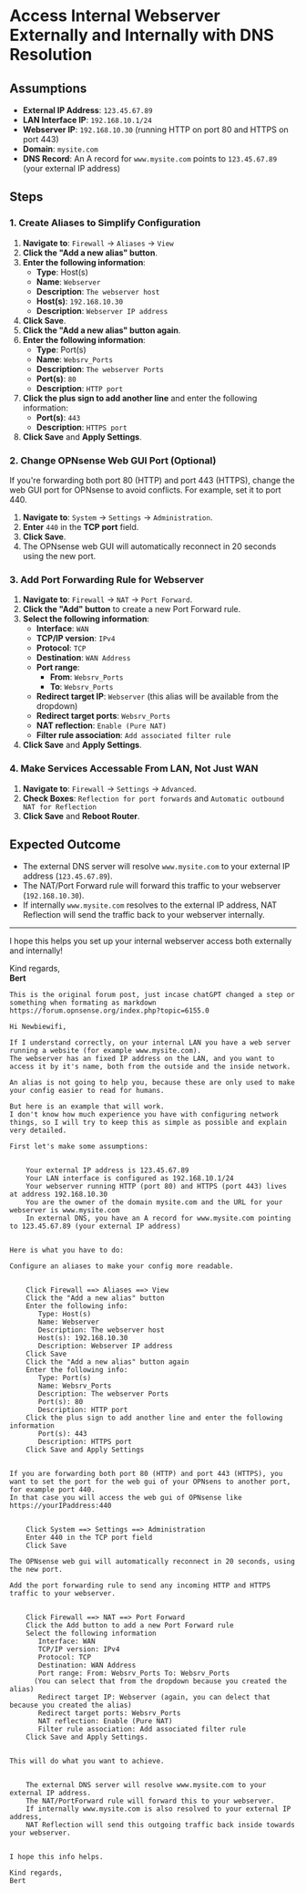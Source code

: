 # Access Internal Webserver Externally and Internally with DNS Resolution

## Assumptions

- **External IP Address**: `123.45.67.89`
- **LAN Interface IP**: `192.168.10.1/24`
- **Webserver IP**: `192.168.10.30` (running HTTP on port 80 and HTTPS on port 443)
- **Domain**: `mysite.com`
- **DNS Record**: An A record for `www.mysite.com` points to `123.45.67.89` (your external IP address)

## Steps

### 1. Create Aliases to Simplify Configuration

1. **Navigate to**: `Firewall` -> `Aliases` -> `View`
2. **Click the "Add a new alias" button**.
3. **Enter the following information**:
    - **Type**: Host(s)
    - **Name**: `Webserver`
    - **Description**: `The webserver host`
    - **Host(s)**: `192.168.10.30`
    - **Description**: `Webserver IP address`
4. **Click Save**.
5. **Click the "Add a new alias" button again**.
6. **Enter the following information**:
    - **Type**: Port(s)
    - **Name**: `Websrv_Ports`
    - **Description**: `The webserver Ports`
    - **Port(s)**: `80`
    - **Description**: `HTTP port`
7. **Click the plus sign to add another line** and enter the following information:
    - **Port(s)**: `443`
    - **Description**: `HTTPS port`
8. **Click Save** and **Apply Settings**.

### 2. Change OPNsense Web GUI Port (Optional)

If you're forwarding both port 80 (HTTP) and port 443 (HTTPS), change the web GUI port for OPNsense to avoid conflicts. For example, set it to port 440.

1. **Navigate to**: `System` -> `Settings` -> `Administration`.
2. **Enter** `440` in the **TCP port** field.
3. **Click Save**.
4. The OPNsense web GUI will automatically reconnect in 20 seconds using the new port.

### 3. Add Port Forwarding Rule for Webserver

1. **Navigate to**: `Firewall` -> `NAT` -> `Port Forward`.
2. **Click the "Add" button** to create a new Port Forward rule.
3. **Select the following information**:
    - **Interface**: `WAN`
    - **TCP/IP version**: `IPv4`
    - **Protocol**: `TCP`
    - **Destination**: `WAN Address`
    - **Port range**:
        - **From**: `Websrv_Ports`
        - **To**: `Websrv_Ports`
    - **Redirect target IP**: `Webserver` (this alias will be available from the dropdown)
    - **Redirect target ports**: `Websrv_Ports`
    - **NAT reflection**: `Enable (Pure NAT)`
    - **Filter rule association**: `Add associated filter rule`
4. **Click Save** and **Apply Settings**.

### 4. Make Services Accessable From LAN, Not Just WAN
1. **Navigate to**: `Firewall` -> `Settings` -> `Advanced`.
2. **Check Boxes**: `Reflection for port forwards` and `Automatic outbound NAT for Reflection`
3. **Click Save** and **Reboot Router**.

## Expected Outcome

- The external DNS server will resolve `www.mysite.com` to your external IP address (`123.45.67.89`).
- The NAT/Port Forward rule will forward this traffic to your webserver (`192.168.10.30`).
- If internally `www.mysite.com` resolves to the external IP address, NAT Reflection will send the traffic back to your webserver internally.

---

I hope this helps you set up your internal webserver access both externally and internally! 

Kind regards,  
**Bert**










```
This is the original forum post, just incase chatGPT changed a step or something when formating as markdown
https://forum.opnsense.org/index.php?topic=6155.0

Hi Newbiewifi,

If I understand correctly, on your internal LAN you have a web server running a website (for example www.mysite.com).
The webserver has an fixed IP address on the LAN, and you want to access it by it's name, both from the outside and the inside network.

An alias is not going to help you, because these are only used to make your config easier to read for humans.

But here is an example that will work.
I don't know how much experience you have with configuring network things, so I will try to keep this as simple as possible and explain very detailed.

First let's make some assumptions:


    Your external IP address is 123.45.67.89
    Your LAN interface is configured as 192.168.10.1/24
    Your webserver running HTTP (port 80) and HTTPS (port 443) lives at address 192.168.10.30
    You are the owner of the domain mysite.com and the URL for your webserver is www.mysite.com
    In external DNS, you have an A record for www.mysite.com pointing to 123.45.67.89 (your external IP address)


Here is what you have to do:

Configure an aliases to make your config more readable.


    Click Firewall ==> Aliases ==> View
    Click the "Add a new alias" button
    Enter the following info:
       Type: Host(s)
       Name: Webserver
       Description: The webserver host
       Host(s): 192.168.10.30
       Description: Webserver IP address
    Click Save
    Click the "Add a new alias" button again
    Enter the following info:
       Type: Port(s)
       Name: Websrv_Ports
       Description: The webserver Ports
       Port(s): 80
       Description: HTTP port
    Click the plus sign to add another line and enter the following information
       Port(s): 443
       Description: HTTPS port
    Click Save and Apply Settings


If you are forwarding both port 80 (HTTP) and port 443 (HTTPS), you want to set the port for the web gui of your OPNsens to another port, for example port 440.
In that case you will access the web gui of OPNsense like https://yourIPaddress:440


    Click System ==> Settings ==> Administration
    Enter 440 in the TCP port field
    Click Save

The OPNsense web gui will automatically reconnect in 20 seconds, using the new port.

Add the port forwarding rule to send any incoming HTTP and HTTPS traffic to your webserver.


    Click Firewall ==> NAT ==> Port Forward
    Click the Add button to add a new Port Forward rule
    Select the following information
       Interface: WAN
       TCP/IP version: IPv4
       Protocol: TCP
       Destination: WAN Address
       Port range: From: Websrv_Ports To: Websrv_Ports
      (You can select that from the dropdown because you created the alias)
       Redirect target IP: Webserver (again, you can delect that because you created the alias)
       Redirect target ports: Websrv_Ports
       NAT reflection: Enable (Pure NAT)
       Filter rule association: Add associated filter rule
    Click Save and Apply Settings.


This will do what you want to achieve.


    The external DNS server will resolve www.mysite.com to your external IP address.
    The NAT/PortForward rule will forward this to your webserver.
    If internally www.mysite.com is also resolved to your external IP address,
    NAT Reflection will send this outgoing traffic back inside towards your webserver.


I hope this info helps.

Kind regards,
Bert
```
